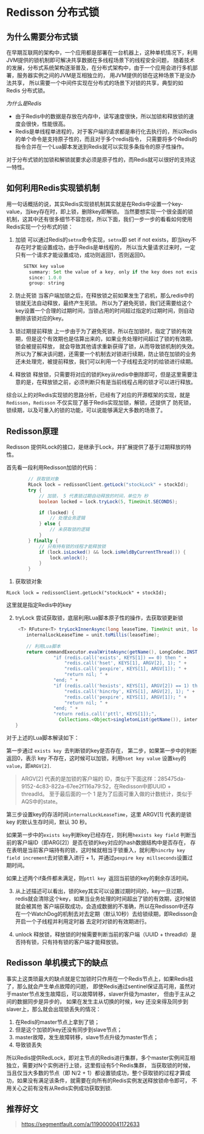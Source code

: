 # Redisson 分布式锁

## 为什么需要分布式锁
在早期互联网的架构中，一个应用都是部署在一台机器上，这种单机情况下，利用JVM提供的锁机制即可解决共享数据在多线程场景下的线程安全问题，
随着技术的发展，分布式系统架构逐渐普及，在分布式架构中，由于一个应用会进行多机部署，服务器实例之间的JVM是互相独立的， 用JVM提供的锁在这种场景下是没办法共享，
所以需要一个中间件实现在分布式的场景下对锁的共享，典型的如 Redis 分布式锁。

_为什么是Redis_
- 由于Redis中的数据是存放在内存中，读写速度很快，所以加锁和释放锁的速度会很快，性能很高。
- Redis是单线程单进程的，对于客户端的请求都是串行化去执行的，所以Redis的单个命令是支持原子性的，而且对于多个redis指令，
  只需要将多个Redis的指令合并在一个Lua脚本发送到Redis就可以实现多条指令的原子性操作。

对于分布式锁的加锁和解锁就要求必须是原子性的，而Redis就可以很好的支持这一特性。

## 如何利用Redis实现锁机制
用一句话概括的说，其实Redis实现锁机制其实就是在Redis中设置一个key-value，当key存在时，即上锁，删除key即解锁。
当然要想实现一个很全面的锁机制，这其中还有很多细节不容忽视，所以下面，我们一步一步的看看如何使用Redis实现一个分布式的锁：

1. 加锁
   可以通过Redis的`setnx`命令实现，`setnx`即 set if not exists，即当key不存在时才能设置成功，由于Redis是单线程的，
   所以当大量请求过来时，一定只有一个请求才能设置成功，成功则返回1，否则返回0。
   ```java
      SETNX key value
        summary: Set the value of a key, only if the key does not exist
        since: 1.0.0
        group: string
   ```
      
2. 防止死锁
   当客户端加锁之后，在释放锁之前如果发生了宕机，那么redis中的锁就无法自动释放，最终产生死锁。
   所以为了避免死锁，我们还需要给这个key设置一个合理的过期时间，当锁占用的时间超过指定的过期时间，则自动删除该锁对应的key。
   
3. 锁过期提前释放
   上一步由于为了避免死锁，所以在加锁时，指定了锁的有效期，但是这个有效期也是估算出来的，如果业务处理时间超过了锁的有效期，锁会被提前释放，
   就会导致其他请求重新获得了锁，从而导致锁机制的失效。
   所以为了解决该问题，还需要一个机制去对锁进行续期，防止锁在加锁的业务还未处理完，被提前释放，我们可以利用一个子线程去定时的给锁进行续期。
   
4. 释放锁
   释放锁，只需要将对应的锁的key从redis中删除即可，但是这里需要注意的是，在释放锁之前，必须判断只有是当前线程占用的锁才可以进行释放。
   
综合以上的对Redis实现锁的思路分析，已经有了对应的开源框架的实现，就是 `Redisson`，`Redisson` 不仅实现了基于Redis实现加锁，解锁，还提供了
防死锁，锁续期，以及可重入的锁的功能，可以说能够满足大多数的场景了。

## Redisson原理

Redisson 提供RLock的接口，是继承于Lock，并扩展提供了基于过期释放的特性。

首先看一段利用Redisson加锁的代码：
```java
        // 获取锁对象
        RLock lock = redissonClient.getLock("stockLock" + stockId);
        try {
            // 加锁， 5 代表锁过期自动释放的时间，单位为 秒
            boolean locked = lock.tryLock(5, TimeUnit.SECONDS);

            if (locked) {
                // 处理业务逻辑
            } else {
                // 未获取锁的逻辑
            }
        } finally {
            // 只有持有锁的线程才能释放锁
            if (lock.isLocked() && lock.isHeldByCurrentThread()) {
                lock.unlock();
            }
        }
```

1. 获取锁对象

`RLock lock = redissonClient.getLock("stockLock" + stockId);`
   
这里就是指定Redis中的key

2. tryLock 尝试获取锁，底层利用Lua脚本原子性的操作，去获取锁更新锁
    ```java
     <T> RFuture<T> tryLockInnerAsync(long leaseTime, TimeUnit unit, long threadId, RedisStrictCommand<T> command) {
        internalLockLeaseTime = unit.toMillis(leaseTime);
        
        // 利用Lua脚本
        return commandExecutor.evalWriteAsync(getName(), LongCodec.INSTANCE, command,
                  "if (redis.call('exists', KEYS[1]) == 0) then " +
                      "redis.call('hset', KEYS[1], ARGV[2], 1); " +
                      "redis.call('pexpire', KEYS[1], ARGV[1]); " +
                      "return nil; " +
                  "end; " +
                  "if (redis.call('hexists', KEYS[1], ARGV[2]) == 1) then " +
                      "redis.call('hincrby', KEYS[1], ARGV[2], 1); " +
                      "redis.call('pexpire', KEYS[1], ARGV[1]); " +
                      "return nil; " +
                  "end; " +
                  "return redis.call('pttl', KEYS[1]);",
                    Collections.<Object>singletonList(getName()), internalLockLeaseTime, getLockName(threadId));
    }
    ```
   
对于上述的Lua脚本解读如下：

第一步通过 `exists key `去判断锁的key是否存在，
第二步，如果第一步中的判断返回0，表示 key 不存在，这时候可以加锁，利用`hset key value` 设置`key`的`value`，即`ARGV[2]`.
> ARGV[2] 代表的是加锁的客户端的 ID，类似于下面这样：285475da-9152-4c83-822a-67ee2f116a79:52，在Redisson中即UUID + threadId。
> 至于最后面的一个 1 是为了后面可重入做的计数统计，类似于AQS中的state。

第三步设置key的存活时间`internalLockLeaseTime`，这里 ARGV[1] 代表的是锁 key 的默认生存时间，默认 30 秒。

如果第一步中的`exists key`判断key已经存在，则利用`hexists key field` 判断当前的客户端ID（即ARG[2]）是否在锁的key对应的hash数据结构中是否存在，
存在表明是当前客户端持有的锁，这时候就相当于锁重入，就利用`hincrby key field increment`去对锁重入进行 + 1，并通过`pexpire key millseconds`设置过期时间。

如果上述两个if条件都未满足，则`pttl key `返回当前锁的key的剩余存活时间。

3. 从上述描述可以看出，锁的key其实可以设置过期时间的，key一旦过期，redis就会清除这个key，如果当业务处理的时间超出了锁的有效期，这时候锁就会被其他
   客户端获取成功，会造成数据的不准确，所以在Redisson中还存在一个WatchDog的机制去对去定期（默认10秒）去给锁续期，即Redisson会开启一个子线程并利用定时器
   去定时对锁的有效期进行。

4. unlock 释放锁，释放锁的时候需要判断当前的客户端（UUID + threadId）是否持有锁，只有持有锁的客户端才能释放锁。


## Redisson 单机模式下的缺点
事实上这类琐最大的缺点就是它加锁时只作用在一个Redis节点上，如果Redis挂了，那么就会产生单点故障的问题，
即使Redis通过sentinel保证高可用，虽然对于master节点发生故障后，可以故障转移，slaver升级为master，
但由于主从之间的数据同步是异步的， 如果在发生主从切换的时候，key 还没来得及同步到slaver上，那么就会出现锁丢失的情况：

   1. 在Redis的master节点上拿到了锁；
   2. 但是这个加锁的key还没有同步到slave节点；
   3. master故障，发生故障转移，slave节点升级为master节点；
   4. 导致锁丢失


所以Redis提供RedLock，即对主节点的Redis进行集群，多个master实例间互相独立，需要对N个实例进行上锁，这里假设有5个Redis集群，
当获取锁的时候，当且仅当大多数的节点（即 N/2 + 1）都设置锁成功，整个获取锁的过程才算成功，如果没有满足该条件，就需要在向所有的Redis实例发送释放锁命令即可，
不用关心之前有没有从Redis实例成功获取到锁.

## 推荐好文
> https://segmentfault.com/a/1190000041172633
